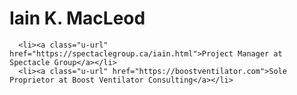 # Iain K. MacLeod

      <li><a class="u-url" href="https://spectaclegroup.ca/iain.html">Project Manager at Spectacle Group</a></li>
      <li><a class="u-url" href="https://boostventilator.com">Sole Proprietor at Boost Ventilator Consulting</a></li>
